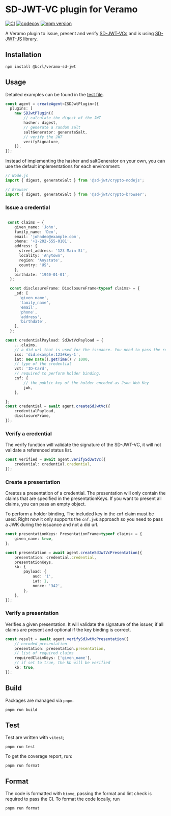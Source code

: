 # SD-JWT-VC plugin for Veramo

[![CI](https://github.com/cre8/sd-jwt-veramo/actions/workflows/cicd.yml/badge.svg)](https://github.com/cre8/sd-jwt-veramo/actions/workflows/cicd.yml)
[![codecov](https://codecov.io/gh/cre8/sd-jwt-veramo/graph/badge.svg?token=qLMSDFL0gV)](https://codecov.io/gh/cre8/sd-jwt-veramo)
[![npm version](https://badge.fury.io/js/@bcrl%2Fveramo-sd-jwt.svg)](https://badge.fury.io/js/@bcrl%2Fveramo-sd-jwt)

A Veramo plugin to issue, present and verify [SD-JWT-VCs](https://datatracker.ietf.org/doc/draft-ietf-oauth-sd-jwt-vc/) and is using [SD-JWT-JS](https://github.com/openwallet-foundation-labs/sd-jwt-js) library.


## Installation

```shell
npm install @bcrl/veramo-sd-jwt
```

## Usage

Detailed examples can be found in the [test file](./src/agent-plugin/sd-jwt-plugin.spec.ts).

```typescript
const agent = createAgent<ISDJwtPlugin>({
  plugins: [
    new SDJwtPlugin({
        // calculate the digest of the JWT
        hasher: digest,
        // generate a random salt
        saltGenerator: generateSalt,
        // verify the JWT
        verifySignature,
    }),
});
```

Instead of implementing the hasher and saltGenerator on your own, you can use the default implementations for each environment:
```typescript
// Node.js
import { digest, generateSalt } from '@sd-jwt/crypto-nodejs';

// Browser
import { digest, generateSalt } from '@sd-jwt/crypto-browser';
```

### Issue a credential

```typescript

 const claims = {    
    given_name: 'John',
    family_name: 'Deo',
    email: 'johndeo@example.com',
    phone: '+1-202-555-0101',
    address: {
      street_address: '123 Main St',
      locality: 'Anytown',
      region: 'Anystate',
      country: 'US',
    },
    birthdate: '1940-01-01',
  };

  const disclosureFrame: DisclosureFrame<typeof claims> = {
    _sd: [
      'given_name',
      'family_name',
      'email',
      'phone',
      'address',
      'birthdate',
    ],
  };

const credentialPayload: SdJwtVcPayload = {
    ...claims,
    // a did url that is used for the issuance. You need to pass the reference to the key that is used to sign the JWT
    iss: 'did:example:123#key-1',
    iat: new Date().getTime() / 1000,
    // type of the credential
    vct: 'ID-Card',
    // required to perform holder binding.
    cnf: {
        // the public key of the holder encoded as Json Web Key
        jwk,
    },

};
const credential = await agent.createSdJwtVc({
    credentialPayload,
    disclosureFrame,
});
```

### Verify a credential
The verify function will validate the signature of the SD-JWT-VC, it will not validate a referenced status list.

```typescript
const verified = await agent.verifySdJwtVc({
    credential: credential.credential,
});
```

### Create a presentation
Creates a presentation of a credential. The presentation will only contain the claims that are specified in the presentationKeys. If you want to present all claims, you can pass an empty object.

To perform a holder binding, The included key in the `cnf` claim must be used. Right now it only supports the `cnf.jwk` approach so you need to pass a JWK during the issuance and not a did url.

```typescript
const presentationKeys: PresentationFrame<typeof claims> = {
    given_name: true,
};

const presentation = await agent.createSdJwtVcPresentation({
    presentation: credential.credential,
    presentationKeys,
    kb: {
        payload: {
            aud: '1',
            iat: 1,
            nonce: '342',
        },
    },
});
```

### Verify a presentation
Verifies a given presentation. It will validate the signature of the issuer, if all claims are present and optional if the key binding is correct.

```typescript
const result = await agent.verifySdJwtVcPresentation({
    // encoded presentation
    presentation: presentation.presentation,
    // list of required claims
    requiredClaimKeys: ['given_name'],
    // if set to true, the kb will be verified
    kb: true,
});
```

## Build
Packages are managed via `pnpm`.
```shell
pnpm run build
```

## Test
Test are written with `vitest`;

```shell
pnpm run test
```

To get the coverage report, run:
```shell
pnpm run format
```

## Format
The code is formatted with `biome`, passing the format and lint check is required to pass the CI. To format the code locally, run
```shell
pnpm run format
```
